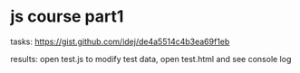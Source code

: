 # js course part1

 tasks: 
 https://gist.github.com/idej/de4a5514c4b3ea69f1eb
 
 results:
 open test.js to modify test data, 
 open test.html and see console log
 
 